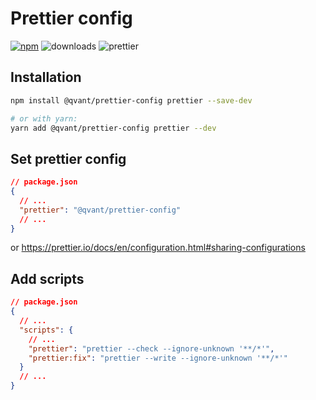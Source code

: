 # Prettier config

[![npm][npm-img]][npm-url]
![downloads][downloads-img]
![prettier][prettier-img]

## Installation

```bash
npm install @qvant/prettier-config prettier --save-dev

# or with yarn:
yarn add @qvant/prettier-config prettier --dev
```

## Set prettier config

```json
// package.json
{
  // ...
  "prettier": "@qvant/prettier-config"
  // ...
}
```

or <https://prettier.io/docs/en/configuration.html#sharing-configurations>

## Add scripts

```json
// package.json
{
  // ...
  "scripts": {
    // ...
    "prettier": "prettier --check --ignore-unknown '**/*'",
    "prettier:fix": "prettier --write --ignore-unknown '**/*'"
  }
  // ...
}
```

[npm-url]: https://npmjs.com/package/@qvant/prettier-config
[npm-img]: https://img.shields.io/npm/v/@qvant/prettier-config.svg
[downloads-img]: https://img.shields.io/npm/dm/@qvant/prettier-config
[prettier-img]: https://img.shields.io/badge/prettier-2.x-brightgreen
